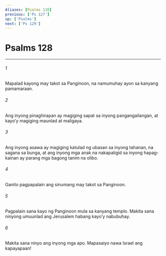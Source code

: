 ```yaml
---
Aliases: [Psalms 128]
previous: ['Ps 127']
up: ['Psalms']
next: ['Ps 129']
---
```

# Psalms 128

***

###### 1
Mapalad kayong may takot sa Panginoon, na namumuhay ayon sa kanyang pamamaraan. 

###### 2
Ang inyong pinaghirapan ay magiging sapat sa inyong pangangailangan, at kayoʼy magiging maunlad at maligaya. 

###### 3
Ang inyong asawa ay magiging katulad ng ubasan sa inyong tahanan, na sagana sa bunga, at ang inyong mga anak na nakapaligid sa inyong hapag-kainan ay parang mga bagong tanim na olibo. 

###### 4
Ganito pagpapalain ang sinumang may takot sa Panginoon. 

###### 5
Pagpalain sana kayo ng Panginoon mula sa kanyang templo. Makita sana ninyong umuunlad ang Jerusalem habang kayoʼy nabubuhay. 

###### 6
Makita sana ninyo ang inyong mga apo. Mapasaiyo nawa Israel ang kapayapaan!
